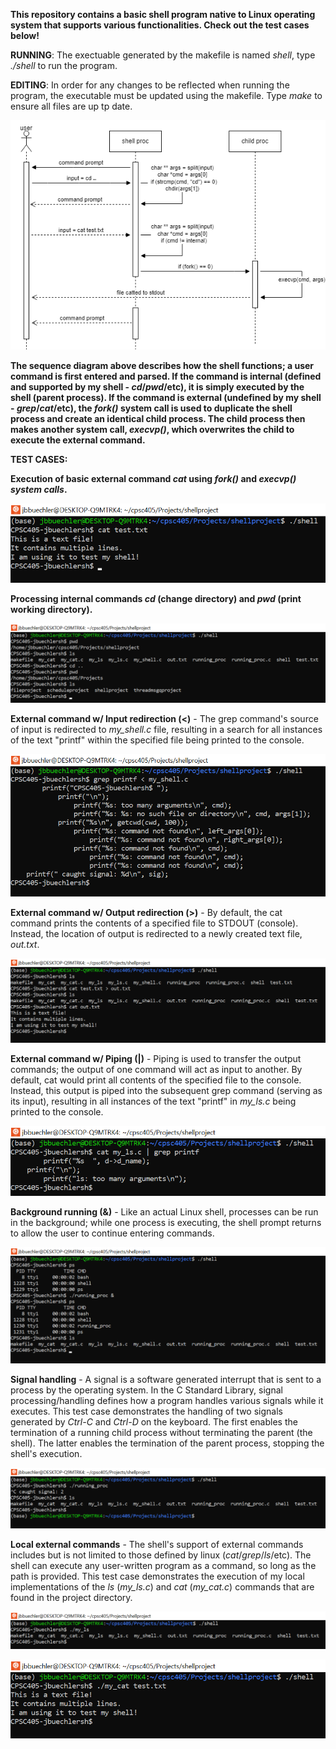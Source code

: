 **This repository contains a basic shell program native to Linux operating system
that supports various functionalities. Check out the test cases below!**

**RUNNING**: The exectuable generated by the makefile is named *shell*, type *./shell* to run the program.

**EDITING**: In order for any changes to be reflected when running the program, the executable must be updated using the makefile. Type *make* to ensure all files are up tp date.

![img1](./images/LLdiag.drawio.png)

**The sequence diagram above describes how the shell functions; a user command is 
first entered and parsed. If the command is internal (defined and supported
by my shell - *cd*/*pwd*/etc), it is simply executed by the shell (parent process). 
If the command is external (undefined by my shell - *grep*/*cat*/etc), the *fork()* system
call is used to duplicate the shell process and create an identical child process. The child
process then makes another system call, *execvp()*, which overwrites the child to execute
the external command.**

**TEST CASES:**

**Execution of basic external command *cat* using *fork()* and *execvp() system calls*.**

![img1](./images/forkandexec.png)

**Processing internal commands *cd* (change directory) and *pwd* (print working directory).**

![img1](./images/cdandpwd.png)

**External command w/ Input redirection (<)** - The grep command's source of input is redirected to *my_shell.c*
file, resulting in a search for all instances of the text "printf" within the specified 
file being printed to the console.

![img1](./images/inputredir.png)

**External command w/ Output redirection (>)** - By default, the cat command prints the contents of a specified file
to STDOUT (console). Instead, the location of output is redirected to a newly created text file, *out.txt*.

![img1](./images/outputredir.png)

**External command w/ Piping (|)** - Piping is used to transfer the output commands; the output of one command will
act as input to another. By default, cat would print all contents of the specified file to the console. Instead,
this output is piped into the subsequent grep command (serving as its input), resulting in all instances
of the text "printf" in *my_ls.c* being printed to the console.

![img1](./images/pipecmds.png)

**Background running (&)** - Like an actual Linux shell, processes can be run in the background; while one process is executing, the shell prompt returns to allow the user to continue entering commands.

![img1](./images/bckgrndrun.png)

**Signal handling** - A signal is a software generated interrupt that is sent to a process by the operating system. In the C Standard Library, signal processing/handling defines how a program handles various signals while it executes. This test case demonstrates the handling of two signals generated
by *Ctrl-C* and *Ctrl-D* on the keyboard. The first enables the termination of a running child process without terminating the parent (the shell). The latter enables the termination of the parent process, stopping the shell's execution.

![img1](./images/signals.png)

**Local external commands** - The shell's support of external commands includes but is not limited to those defined by linux (*cat*/*grep*/*ls*/etc). The shell can execute any user-written program as a command, so long as the path is provided. This test case demonstrates the execution of my local implementations of the *ls* (*my_ls.c*) and *cat* (*my_cat.c*) commands that are found in the project directory.

![img1](./images/localls.png)

![img1](./images/localcat.png)
